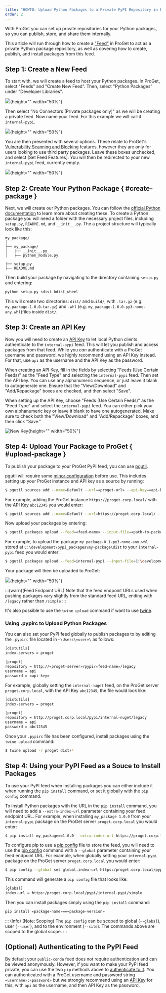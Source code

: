 ```yaml
---
title: "HOWTO: Upload Python Packages to a Private PyPI Repository in ProGet"
order: 2
---
```


With ProGet you can set up private repositories for your Python packages, so you can publish, store, and share them internally.

This article will run through how to create a ["Feed"](/docs/proget/feeds/feed-overview) in ProGet to act as a private Python package repository, as well as covering how to create, publish, and install packages from this feed.

## Step 1: Create a New Feed

To start with, we will create a feed to host your Python packages. In ProGet, select "Feeds" and "Create New Feed". Then, select "Python Packages" under "Developer Libraries".

![](/resources/docs/proget-pypi-createfeed.png){height="" width="50%"}

Then select "No Connectors (Private packages only)" as we will be creating a private feed. Now name your feed. For this example we will call it `internal-pypi`.

![](/resources/docs/proget-pypi-internal-namefeed.png){height="" width="50%"}

You are then presented with several options. These relate to ProGet's [Vulnerability Scanning and Blocking](/docs/proget/sca/vulnerabilities) features, however they are only for users looking to use third party packages. Leave these boxes unchecked, and select [Set Feed Features]. You will then be redirected to your new `internal-pypi` feed, currently empty.

![](/resources/docs/proget-pypi-internal-empty.png){height="" width="50%"}

## Step 2: Create Your Python Package { #create-package }

Next, we will create our Python packages. You can follow the [official Python documentation](https://packaging.python.org/en/latest/tutorials/packaging-projects/) to learn more about creating these. To create a Python package you will need a folder with the necessary project files, including `setup.py`, `README.md`, and `__init__.py`. The a project structure will typically look like this:

```plaintext
my_package/
│
├── my_package/
│   ├── __init__.py
│   ├── python_module.py

├── setup.py
├── README.md
```

Then build your package by navigating to the directory containing `setup.py` and entering:

```bash
python setup.py sdist bdist_wheel  
```

This will create two directories: `dist/` and `build/`, with `.tar.gz` (e.g. `my_package-1.0.0.tar.gz`) and `.whl` (e.g. `my_package-1.0.0-py3-none-any.whl`)files inside `dist/`.

## Step 3: Create an API Key

Now you will need to create an [API Key](/docs/proget/reference-api/proget-apikeys) to let local Python clients authenticate to the `internal-pypi` feed. This will let you publish and access packages from that feed. While you _can_ authenticate with a ProGet username and password, we highly recommend using an API Key instead. For that, use `api` as the username and the API Key as the password.

When creating an API Key, fill in the fields by selecting "Feeds (Use Certain Feeds)" as the "Feed Type" and selecting the `internal-pypi` feed. Then set the API key. You can use any alphanumeric sequence, or just leave it blank to autogenerate one. Ensure that the "View/Download" and "Add/Repackage" boxes are checked, and then select "Save".

When setting up the API Key, choose "Feeds (Use Certain Feeds)" as the "Feed Type" and select the `internal-pypi` feed. You can either pick your own alphanumeric key or leave it blank to have one autogenerated. Make sure to check both the "View/Download" and "Add/Repackage" boxes, and then click "Save."

![New Key](/resources/docs/proget-pypi-api.png){height="" width="50%"}

## Step 4: Upload Your Package to ProGet { #upload-package }

To publish your package to your ProGet PyPI feed, you can use [pgutil](/docs/proget/reference-api/proget-pgutil).

pgutil will require some [minor configuration](/docs/proget/reference-api/proget-pgutil#sources) before use. This includes setting up your ProGet instance and API key as a source by running:

```bash
$ pgutil sources add --name=Default --url=«proget-url» --api-key=«api-key»
```

For example, adding the ProGet instance `https://proget.corp.local/` with the API Key `abc12345` you would enter:

```bash
$ pgutil sources add --name=Default --url=https://proget.corp.local/ --api-key=abc12345
```

Now upload your packages by entering:

```bash
$ pgutil packages upload --feed=«feed-name» --input-file=«path-to-package»
```

For example, to upload the package `my_package-0.1-py3-none-any.whl` stored at `C:\development\pypi_packages\my-package\dist` to your `internal-pypi` feed you would enter:

```bash
$ pgutil packages upload --feed=internal-pypi --input-file=C:\development\pypi_packages\my-package\dist\my_package-0.1-py3-none-any.whl
```

Your package will then be uploaded to ProGet:

![](/resources/docs/proget-pypi-internal-uploaded.png){height="" width="50%"}

:::(warn)(Feed Endpoint URL)
Note that the feed endpoint URLs used when pushing packages vary slightly from the standard feed URL, ending with `/legacy` rather than `/simple`
:::

It's also possible to use the `twine upload` command if want to use [twine](https://pypi.org/project/twine/). 

### Using .pypirc to Upload Python Packages

You can also set your PyPI feed globally to publish packages to by editing the `.pypirc` file located in `~\Users\«user»\` as follows:

```bash
[distutils] 
index-servers = proget 

[proget] 
repository = http://«proget-server»/pypi/«feed-name»/legacy
username = api
password = «api-key»
```

For example, globally setting the `internal-nuget` feed, on the ProGet server `proget.corp.local`, with the API Key `abc12345`, the file would look like:

```bash
[distutils] 
index-servers = proget 

[proget] 
repository = http://proget.corp.local/pypi/internal-nuget/legacy
username = api
password = abc12345
```

Once your `.pypirc` file has been configured, install packages using the `twine upload` command:

```bash
$ twine upload -r proget dist/*
```

## Step 4: Using your PyPI Feed as a Souce to Install Packages

To use your PyPI feed when installing packages you can either include it when running the `pip install` command, or set it globally with the `pip config` command. 

To install Python packages with the URL in the `pip install` command, you will need to add a `--extra-index-url` parameter containing your feed endpoint URL. For example, when installing `my_package 1.0.0` from your `internal-pypi` package on the ProGet server `proget.corp.local` you would enter:

```bash
$ pip install my_package==1.0.0 --extra-index-url https://proget.corp.local/pypi/internal-pypi/simple
```

To configure pip to use a [pip config](https://pip.pypa.io/en/stable/topics/configuration/) file to store the feed, you will need to use the [pip config](https://pip.pypa.io/en/stable/cli/pip_config/) command with a `--global` parameter containing your feed endpoint URL. For example, when globally setting your `internal-pypi` package on the ProGet server `proget.corp.local` you would enter:

```bash
$ pip config --global set global.index-url https:/proget.corp.local/pypi/internal-pypi/simple 
```

This command will generate a `pip config` file that looks like:

```bash
[global]
index-url = https:/proget.corp.local/pypi/internal-pypi/simple
```

Then you can install packages simply using the `pip install` command:

```bash
pip install «package-name»==«package-version»
```

::: (Info) (Note: Scoping)
The `pip config` can be scoped to global (`--global`), user (`--user`), and to the environment (`--site`). The commands above are scoped to the global scope.
:::

## (Optional) Authenticating to the PyPI Feed

By default your `public-conda` feed does not require authentication and can be viewed anonymously. However, if you want to make your PyPI feed private, you can use the two `pip` methods above to [authenticate to it](/docs/proget/feeds/pypi#authenticating-to-a-pypi-feed). You can authenticated with a ProGet username and password string `«username»:«password»` but we strongly recommend using an [API Key](/docs/proget/reference-api/proget-apikeys) for this, with `api` as the username, and then API Key as the password. 